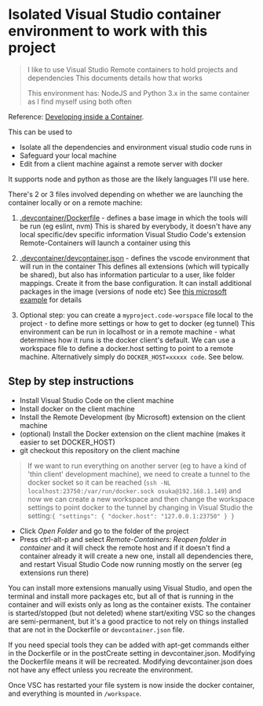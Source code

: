 # Isolated Visual Studio container environment to work with this project

> I like to use Visual Studio Remote containers to hold projects and dependencies
> This documents details how that works
>
> This environment has: NodeJS and Python 3.x in the same container as I find myself using both often

Reference: [Developing inside a Container](https://code.visualstudio.com/docs/remote/containers).

This can be used to

* Isolate all the dependencies and environment visual studio code runs in
* Safeguard your local machine
* Edit from a client machine against a remote server with docker

It supports node and python as those are the likely languages I'll use here.

There's 2 or 3 files involved depending on whether we are launching the container locally or on a remote machine:

1. [.devcontainer/Dockerfile](./.devcontainer/Dockerfile) - defines a base image in which the tools will be run (eg eslint, nvm)
     This is shared by everybody, it doesn't have any local specific/dev specific information
     Visual Studio Code's extension Remote-Containers will launch a container using this

2. [.devcontainer/devcontainer.json](./.devcontainer/devcontainer.json) - defines the vscode environment that will run in the container
     This defines all extensions (which will typically be shared), but also has information
     particular to a user, like folder mappings. Create it from the base configuration.
     It can install additional packages in the image (versions of node etc)
     See [this microsoft example](https://aka.ms/vscode-remote/devcontainer.json) for details

3. Optional step: you can create a `myproject.code-worspace` file local to the project - to define more settings or how to get to docker (eg tunnel)
     This environment can be run in localhost or in a remote machine - what determines how it runs is
     the docker client's default. We can use a workspace file to define a docker.host setting to
     point to a remote machine. Alternatively simply do `DOCKER_HOST=xxxxx code`. See below.

## Step by step instructions

* Install Visual Studio Code on the client machine
* Install docker on the client machine
* Install the Remote Development (by Microsoft) extension on the client machine
* (optional) Install the Docker extension on the client machine (makes it easier to set DOCKER_HOST)
* git checkout this repository on the client machine

> If we want to run everything on another server (eg to have a kind of 'thin client' development machine), we need to create a tunnel to the docker socket so it can be reached (`ssh -NL localhost:23750:/var/run/docker.sock osuka@192.168.1.149`) and now we can create a new workspace and then change the workspace settings to point docker to the tunnel by changing in Visual Studio the setting:`{ "settings": { "docker.host": "127.0.0.1:23750" } }`

* Click _Open Folder_ and go to the folder of the project
* Press ctrl-alt-p and select _Remote-Containers: Reopen folder in container_ and it will check the remote host and if it doesn't find a container already it will create a new one, install all dependencies there, and restart Visual Studio Code now running mostly on the server (eg extensions run there)

You can install more extensions manually using Visual Studio, and open the terminal and install more packages etc, but all of that is running in the container and will exists only as long as the container exists. The container is started/stopped (but not deleted) whene start/exiting VSC so the changes are semi-permanent, but it's a good practice to not rely on things installed that are not in the Dockerfile or `devcontainer.json` file.

If you need special tools they can be added with apt-get commands either in the Dockerfile or in the postCreate setting in devcontainer.json. Modifying the Dockerfile means it will be recreated. Modifying devcontainer.json does not have any effect unless you recreate the environment.

Once VSC has restarted your file system is now inside the docker container, and everything is mounted in `/workspace`.
